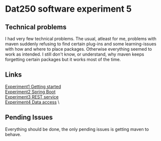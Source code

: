 # Dat250 software experiment 5

## Technical problems

I had very few technical problems. The usual, atleast for me, problems with maven suddenly refusing to find certain plug-ins and some learning-issues with 
how and where to place packages. Otherwise everything seemed to work as intended. I still don't know, or understand, why maven keeps forgetting certain packages 
but it works most of the time.

## Links

[Experiment1 Getting started](https://github.com/Gudolv/Dat250-exp5/tree/master/src/main/java/com/example/demo) \
[Experiment2 Spring Boot](https://github.com/Gudolv/Dat250-exp5/tree/master/src/main/java/com/example/helloworld) \
[Experiment3 REST service](https://github.com/Gudolv/Dat250-exp5/tree/master/src/main/java/com/example/restfuldemo) \
[Experiment4 Data access](https://github.com/Gudolv/Dat250-exp5/tree/master/src/main/java/com/example/jpaspringdemo) \

## Pending Issues

Everything should be done, the only pending issues is getting maven to behave. 
